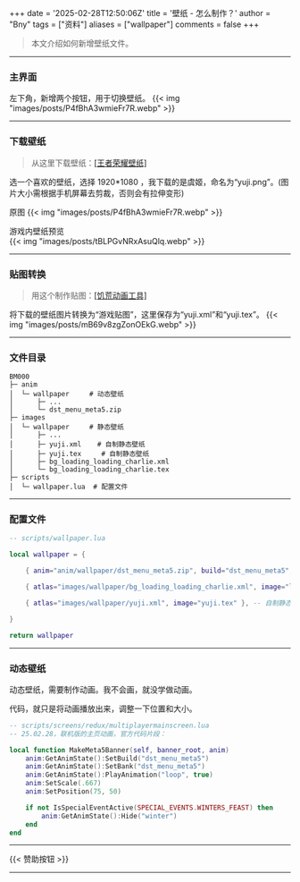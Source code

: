 +++
date = '2025-02-28T12:50:06Z'
title = '壁纸 - 怎么制作？'
author = "Bny"
tags = ["资料"]
aliases = ["wallpaper"]
comments = false
+++


> 本文介绍如何新增壁纸文件。

---

### 主界面

左下角，新增两个按钮，用于切换壁纸。
{{< img "images/posts/P4fBhA3wmieFr7R.webp" >}}

---

### 下载壁纸

> 从这里下载壁纸：[[王者荣耀壁纸]](/redirect?target=https://pvp.qq.com/web201605/wallpaper.shtml)

选一个喜欢的壁纸，选择 1920*1080 ，我下载的是虞姬，命名为“yuji.png”。(图片大小需根据手机屏幕去剪裁，否则会有拉伸变形)  

原图
{{< img "images/posts/P4fBhA3wmieFr7R.webp" >}}

游戏内壁纸预览  
{{< img "images/posts/tBLPGvNRxAsuQlq.webp" >}}

---

### 贴图转换

> 用这个制作贴图：[[饥荒动画工具]](/redirect?target=https://dont-starve-anim-tool.pages.dev/src/TexTool/)  

将下载的壁纸图片转换为“游戏贴图”，这里保存为“yuji.xml”和“yuji.tex”。
{{< img "images/posts/mB69v8zgZonOEkG.webp" >}}

---

### 文件目录

``` shell
BM000  
├─ anim  
│  └─ wallpaper     # 动态壁纸  
│      ├─ ...  
│      └─ dst_menu_meta5.zip  
├─ images  
│  └─ wallpaper     # 静态壁纸  
│      ├─ ...  
│      ├─ yuji.xml    # 自制静态壁纸  
│      ├─ yuji.tex     # 自制静态壁纸  
│      ├─ bg_loading_loading_charlie.xml  
│      └─ bg_loading_loading_charlie.tex  
├─ scripts  
│  └─ wallpaper.lua  # 配置文件  
```

---

### 配置文件

``` lua
-- scripts/wallpaper.lua

local wallpaper = {

	{ anim="anim/wallpaper/dst_menu_meta5.zip", build="dst_menu_meta5", bank="dst_menu_meta5", fn=function(anim) anim:SetPosition(75, 0) anim:SetScale(0.85) anim:GetAnimState():Hide("winter") end }, -- 温蒂小恶魔沃尔特(隐藏冬季特效)

	{ atlas="images/wallpaper/bg_loading_loading_charlie.xml", image="loading_charlie.tex" },

	{ atlas="images/wallpaper/yuji.xml", image="yuji.tex" }, -- 自制静态壁纸

}

return wallpaper

```

---


### 动态壁纸

动态壁纸，需要制作动画。我不会画，就没学做动画。

代码，就只是将动画播放出来，调整一下位置和大小。

``` lua
-- scripts/screens/redux/multiplayermainscreen.lua
-- 25.02.28，联机版的主页动画，官方代码片段：

local function MakeMeta5Banner(self, banner_root, anim)
    anim:GetAnimState():SetBuild("dst_menu_meta5")
    anim:GetAnimState():SetBank("dst_menu_meta5")
    anim:GetAnimState():PlayAnimation("loop", true)
    anim:SetScale(.667)
    anim:SetPosition(75, 50)

    if not IsSpecialEventActive(SPECIAL_EVENTS.WINTERS_FEAST) then
        anim:GetAnimState():Hide("winter")
    end
end


```

---

{{< 赞助按钮 >}}

---

